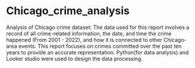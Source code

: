 # Chicago_crime_analysis
Analysis of Chicago crime dataset: The data used for this report involves a record of all crime-related information, the date, and time the crime happened (From 2001 - 2022), and how it is connected to other Chicago-area events. This report focuses on crimes committed over the past ten years to provide an accurate representation. Python(for data analysis) and Looker studio were used to design the data processing.
